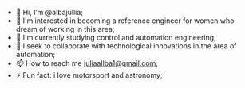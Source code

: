 - 👋 Hi, I’m @albajullia;
- 👀 I'm interested in becoming a reference engineer for women who dream of working in this area;
- 🌱 I'm currently studying control and automation engineering;
- 💞️ I seek to collaborate with technological innovations in the area of ​​automation;
- 📫 How to reach me juliaallba1@gmail.com;
- ⚡ Fun fact: i love motorsport and astronomy;

<!---
albajullia/albajullia is a ✨ special ✨ repository because its `README.md` (this file) appears on your GitHub profile.
You can click the Preview link to take a look at your changes.
--->
